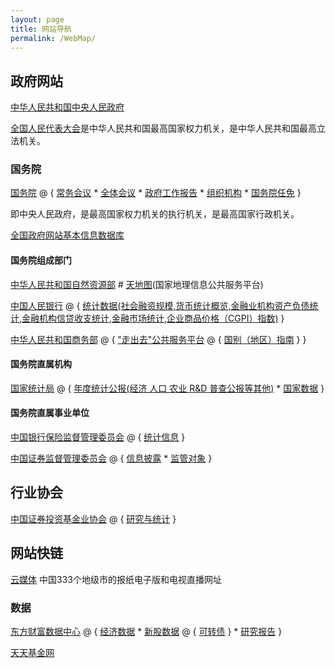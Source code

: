 ```yaml
---
layout: page
title: 网站导航
permalink: /WebMap/
---
```


## 政府网站

[中华人民共和国中央人民政府](http://www.gov.cn/index.htm)

[全国人民代表大会](http://www.npc.gov.cn/)是中华人民共和国最高国家权力机关，是中华人民共和国最高立法机关。

### 国务院
[国务院](http://www.gov.cn/guowuyuan/index.htm) @ { [常务会议](http://www.gov.cn/guowuyuan/gwy_cwh.htm) * [全体会议](http://www.gov.cn/guowuyuan/quantihui.htm) * [政府工作报告](http://www.gov.cn/guowuyuan/zfgzbg.htm) * [组织机构](http://www.gov.cn/guowuyuan/zuzhi.htm) * [国务院任免](http://www.gov.cn/xinwen/guowuyuanrenmian.htm) }

即中央人民政府，是最高国家权力机关的执行机关，是最高国家行政机关。

[全国政府网站基本信息数据库](https://zfwzzc.www.gov.cn/check_web/databaseInfo/index)

#### 国务院组成部门

[中华人民共和国自然资源部](http://www.mnr.gov.cn/) # [天地图](https://www.tianditu.gov.cn/)(国家地理信息公共服务平台)

[中国人民银行](http://www.pbc.gov.cn/) @ { [统计数据(社会融资规模,货币统计概览,金融业机构资产负债统计,金融机构信贷收支统计,金融市场统计,企业商品价格（CGPI）指数)](http://www.pbc.gov.cn/diaochatongjisi/116219/116319/index.html) }

[中华人民共和国商务部](http://www.mofcom.gov.cn/) @ { ["走出去"公共服务平台](http://fec.mofcom.gov.cn/) @ { [国别（地区）指南](http://fec.mofcom.gov.cn/article/gbdqzn/index.shtml) } }

#### 国务院直属机构

[国家统计局](http://www.stats.gov.cn/) @ { [年度统计公报(经济 人口 农业 R&D 普查公报等其他)](http://www.stats.gov.cn/tjsj/tjgb/ndtjgb/) * [国家数据](https://data.stats.gov.cn/index.htm) }

#### 国务院直属事业单位

[中国银行保险监督管理委员会](https://www.cbirc.gov.cn/cn/view/pages/index/index.html) @ { [统计信息](https://www.cbirc.gov.cn/cn/view/pages/ItemList.html?itemPId=953&itemId=954&itemUrl=ItemListRightList.html&itemName=%E7%BB%9F%E8%AE%A1%E4%BF%A1%E6%81%AF) }

[中国证券监督管理委员会](http://www.csrc.gov.cn/pub/newsite/) @ { [信息披露](http://eid.csrc.gov.cn/) * [监管对象](http://www.csrc.gov.cn/pub/newsite/zjjg/hfjgml/xqhfjgml/) }

## 行业协会

[中国证券投资基金业协会](https://www.amac.org.cn/) @ { [研究与统计](https://www.amac.org.cn/researchstatistics/datastatistics/comprehensive/) }

## 网站快链

[云媒体](https://laosheng.top/fly/) 中国333个地级市的报纸电子版和电视直播网址

### 数据

[东方财富数据中心](http://data.eastmoney.com/) @ { [经济数据](http://data.eastmoney.com/cjsj/cpi.html) * [新股数据](http://data.eastmoney.com/xg/) @ { [可转债](https://data.eastmoney.com/kzz/default.html) } * [研究报告](http://data.eastmoney.com/report/) }

[天天基金网](https://www.1234567.com.cn/)